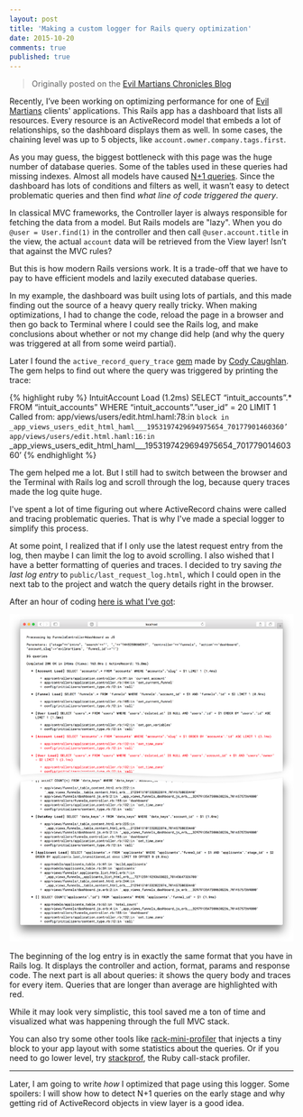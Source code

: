 ```yaml
---
layout: post
title: 'Making a custom logger for Rails query optimization'
date: 2015-10-20
comments: true
published: true
---
```


<blockquote>
Originally posted on the <a href="https://evilmartians.com/chronicles/rails-query-optimizations">Evil Martians Chronicles Blog</a>
</blockquote>

Recently, I’ve been working on optimizing performance for one of <a href="http://evl.ms" target="_blank">Evil Martians</a> clients' applications. This Rails app has a dashboard that lists all resources. Every resource is an ActiveRecord model that embeds a lot of relationships, so the dashboard displays them as well. In some cases, the chaining level was up to 5 objects, like `account.owner.company.tags.first`.

As you may guess, the biggest bottleneck with this page was the huge number of database queries. Some of the tables used in these queries had missing indexes. Almost all models have caused [N+1 queries](http://guides.rubyonrails.org/active_record_querying.html#eager-loading-associations). Since the dashboard has lots of conditions and filters as well, it wasn’t easy to detect problematic queries and then find *what line of code triggered the query*.

In classical MVC frameworks, the Controller layer is always responsible for fetching the data from a model. But Rails models are "lazy". When you do `@user = User.find(1)` in the controller and then call `@user.account.title` in the view, the actual `account` data will be retrieved from the View layer! Isn’t that against the MVC rules?

But this is how modern Rails versions work. It is a trade-off that we have to pay to have efficient models and lazily executed database queries.

In my example, the dashboard was built using lots of partials, and this made finding out the source of a heavy query really tricky. When making optimizations, I had to change the code, reload the page in a browser and then go back to Terminal where I could see the Rails log, and make conclusions about whether or not my change did help (and why the query was triggered at all from some weird partial).

Later I found the `active_record_query_trace` [gem](https://github.com/ruckus/active-record-query-trace) made by [Cody Caughlan](https://github.com/ruckus). The gem helps to find out where the query was triggered by printing the trace:

{% highlight ruby %}
  IntuitAccount Load (1.2ms)  SELECT “intuit_accounts”.* FROM “intuit_accounts” WHERE “intuit_accounts”.”user_id” = 20 LIMIT 1
Called from:
  app/views/users/edit.html.haml:78:in `block in _app_views_users_edit_html_haml___1953197429694975654_70177901460360’
  app/views/users/edit.html.haml:16:in `_app_views_users_edit_html_haml___1953197429694975654_70177901460360’
{% endhighlight %}

The gem helped me a lot. But I still had to switch between the browser and the Terminal with Rails log and scroll through the log, because query traces made the log quite huge.

I've spent a lot of time figuring out where ActiveRecord chains were called and tracing problematic queries. That is why I've made a special logger to simplify this process.

At some point, I realized that if I only use the latest request entry from the log, then maybe I can limit the log to avoid scrolling. I also wished that I have a better formatting of queries and traces. I decided to try saving *the last log entry* to `public/last_request_log.html`, which I could open in the next tab to the project and watch the query details right in the browser.

After an hour of coding [here is what I’ve got](https://gist.github.com/kirs/d6a3721ad01800f500d9):

<img src="/assets/post-images/logger.png" />

The beginning of the log entry is in exactly the same format that you have in Rails log. It displays the controller and action, format, params and response code. The next part is all about queries: it shows the query body and traces for every item. Queries that are longer than average are highlighted with red.

While it may look very simplistic, this tool saved me a ton of time and visualized what was happening through the full MVC stack.

You can also try some other tools like [rack-mini-profiler](https://github.com/MiniProfiler/rack-mini-profiler) that injects a tiny block to your app layout with some statistics about the queries. Or if you need to go lower level, try [stackprof](https://github.com/tmm1/stackprof), the Ruby call-stack profiler.

<hr>

Later, I am going to write *how* I optimized that page using this logger. Some spoilers: I will show how to detect N+1 queries on the early stage and why getting rid of ActiveRecord objects in view layer is a good idea.
